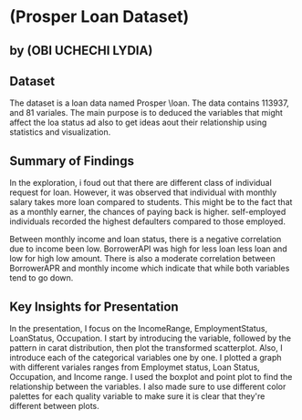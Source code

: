 # (Prosper Loan Dataset)
## by (OBI UCHECHI LYDIA)


## Dataset

The dataset is a loan data named Prosper \loan. The data contains 113937, and 81 variales.
The main purpose is to deduced the variables that might affect the loa status ad also to get ideas aout their relationship using statistics and visualization.


## Summary of Findings

In the exploration, i foud out that there are different class of individual request for loan. However, it was observed that individual with monthly salary takes more loan compared to students. This might be to the fact that as a monthly earner, the chances of paying back is higher. self-employed individuals recorded the highest defaulters compared to those employed. 

Between monthly income and loan status, there is a negative correlation due to income been low. BorrowerAPI was high for less loan less loan and low for high low amount. There is also a moderate correlation between BorrowerAPR and monthly income which indicate that while both variables tend to go down.


## Key Insights for Presentation
In the presentation, I focus on the IncomeRange, EmploymentStatus, LoanStatus, Occupation.
I start by introducing the variable, followed by the pattern in carat distribution, then plot the transformed scatterplot.
Also, I introduce each of the categorical variables one by one. I plotted a graph with different variales ranges from Employmet status,
Loan Status, Occupation, and Income range.
I used the boxplot and point plot to find the relationship between the variables.
 I also made sure to use different color palettes for each quality variable to make sure it is clear that they're different between plots.
